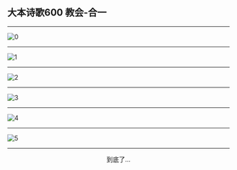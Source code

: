 
## 大本诗歌600 教会-合一
        
<div id="aplayer0"></div>

---

<img alt="0" data-original="/data/d0599/0">

---

<img alt="1" data-original="/data/d0599/1">

---

<img alt="2" data-original="/data/d0599/2">

---

<img alt="3" data-original="/data/d0599/3">

---

<img alt="4" data-original="/data/d0599/4">

---

<img alt="5" data-original="/data/d0599/5">

---

<p style="text-align: center">到底了...</p>

<script src="/js/dist-view.js"></script>

<script>
MAIN.id = 'd0599';
        
const ap0 = new APlayer({
    container: document.getElementById('aplayer0'),
    volume: 1,
    loop: 'none',
    preload: 'none',
    audio: [{
        name: '大本诗歌600.mp3',
        artist: '大本诗歌',
        url: 'https://res.wx.qq.com/voice/getvoice?mediaid=MzI0NTk3MDM5M18yMjQ3NDk1MTEz',
        cover: '/favicon'
    }]
});
</script>
